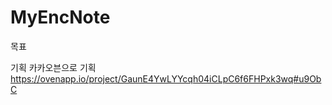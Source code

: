 # MyEncNote

<h>목표</h>


<h>기획</h>
카카오븐으로 기획
https://ovenapp.io/project/GaunE4YwLYYcqh04iCLpC6f6FHPxk3wq#u9ObC
